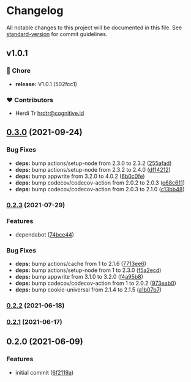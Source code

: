 # Changelog

All notable changes to this project will be documented in this file. See [standard-version](https://github.com/conventional-changelog/standard-version) for commit guidelines.

## v1.0.1


### 🏡 Chore

  - **release:** V1.0.1 (502fcc1)

### ❤️  Contributors

- Herdi Tr <hrdtr@cognitive.id>

## [0.3.0](https://github.com/Hrdtr/nuxt-appwrite/compare/v0.2.3...v0.3.0) (2021-09-24)


### Bug Fixes

* **deps:** bump actions/setup-node from 2.3.0 to 2.3.2 ([255afad](https://github.com/Hrdtr/nuxt-appwrite/commit/255afad7cad71c29c015bebb871baa2b3cd70ce8))
* **deps:** bump actions/setup-node from 2.3.2 to 2.4.0 ([df14212](https://github.com/Hrdtr/nuxt-appwrite/commit/df142123d9d2350a4c9fc30a73768b26bfcd8fe3))
* **deps:** bump appwrite from 3.2.0 to 4.0.2 ([6b0c0fe](https://github.com/Hrdtr/nuxt-appwrite/commit/6b0c0fe445c298a4d438d4222749de45ea5cd2f3))
* **deps:** bump codecov/codecov-action from 2.0.2 to 2.0.3 ([e68c611](https://github.com/Hrdtr/nuxt-appwrite/commit/e68c611ed0e65aaf8fa39c10d939b9f23f1548c3))
* **deps:** bump codecov/codecov-action from 2.0.3 to 2.1.0 ([c13bb48](https://github.com/Hrdtr/nuxt-appwrite/commit/c13bb482ea781bb35410f8f6a37fceb1310972d0))

### [0.2.3](https://github.com/Hrdtr/nuxt-appwrite/compare/v0.2.2...v0.2.3) (2021-07-29)


### Features

* dependabot ([74bce44](https://github.com/Hrdtr/nuxt-appwrite/commit/74bce44dd777a2449bd10b8a0983cc30e5a2ca28))


### Bug Fixes

* **deps:** bump actions/cache from 1 to 2.1.6 ([7713ee6](https://github.com/Hrdtr/nuxt-appwrite/commit/7713ee6d050c74ef208cba0bf59ad9153d95de8f))
* **deps:** bump actions/setup-node from 1 to 2.3.0 ([f5a2ecd](https://github.com/Hrdtr/nuxt-appwrite/commit/f5a2ecd34aebc189fdf09bac30157f320bf1b004))
* **deps:** bump appwrite from 3.1.0 to 3.2.0 ([f4a95b8](https://github.com/Hrdtr/nuxt-appwrite/commit/f4a95b8f405669257add1e66db81e2ca099a46a4))
* **deps:** bump codecov/codecov-action from 1 to 2.0.2 ([973eab0](https://github.com/Hrdtr/nuxt-appwrite/commit/973eab0bfbac78c594930b51698de9b760d765ac))
* **deps:** bump cookie-universal from 2.1.4 to 2.1.5 ([a1b07b7](https://github.com/Hrdtr/nuxt-appwrite/commit/a1b07b7b07739dfebd2d8fc68ef37876ea0b022c))

### [0.2.2](https://github.com/Hrdtr/nuxt-appwrite/compare/v0.2.1...v0.2.2) (2021-06-18)

### [0.2.1](https://github.com/Hrdtr/nuxt-appwrite/compare/v0.2.0...v0.2.1) (2021-06-17)

## 0.2.0 (2021-06-09)


### Features

* initial commit ([6f2119a](https://github.com/Hrdtr/nuxt-appwrite/commit/6f2119af84fa000830d3cdf981fb82a094fe073d))